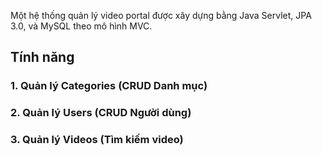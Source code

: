 Một hệ thống quản lý video portal được xây dựng bằng Java Servlet, JPA 3.0, và MySQL theo mô hình MVC.

## Tính năng

### 1. Quản lý Categories (CRUD Danh mục)

### 2. Quản lý Users (CRUD Người dùng)

### 3. Quản lý Videos (Tìm kiếm video)

